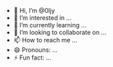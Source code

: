 - 👋 Hi, I’m @0ljy
- 👀 I’m interested in ...
- 🌱 I’m currently learning ...
- 💞️ I’m looking to collaborate on ...
- 📫 How to reach me ...
- 😄 Pronouns: ...
- ⚡ Fun fact: ...

<!---
0ljy/0ljy is a ✨ special ✨ repository because its `README.md` (this file) appears on your GitHub profile.
You can click the Preview link to take a look at your changes.
--->
